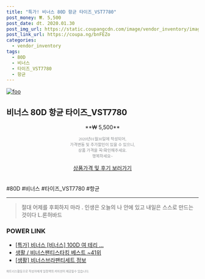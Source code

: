 ```yaml
--- 
title: "특가! 비너스 80D 항균 타이즈_VST7780" 
post_money: ₩. 5,500 
post_date: dt. 2020.01.30 
post_img_url: https://static.coupangcdn.com/image/vendor_inventory/images/2017/01/10/17/9/afb9fb16-20d6-4c38-92a2-55ea23a833e2.jpg 
post_link_url: https://coupa.ng/bnFEZo 
categories: 
  - vendor_inventory 
tags: 
  - 80D 
  - 비너스 
  - 타이즈_VST7780 
  - 항균 
--- 
```

[![foo](https://static.coupangcdn.com/image/vendor_inventory/images/2017/01/10/17/9/afb9fb16-20d6-4c38-92a2-55ea23a833e2.jpg)](https://coupa.ng/bnFEZo) 

## 비너스 80D 항균 타이즈_VST7780 
<p style="text-align: center;">**₩ 5,500**</p> 
<p style="text-align: center;"><span style="color: #898c8f; font-family: Georgia,Times,serif; font-size: 0.75em;">2020년01월30일에 작성되어, <br>가격변동 및 추가할인이 있을 수 있으니,<br> 상품 가격을 꼭!확인해주세요.<br>행복하세요~</span> 
</p>	 
<div markdown="0" style="text-align: center;"><a href="https://coupa.ng/bnFEZo" class="btn btn--success">상품가격 및 후기 보러가기</a></div> 
<br><br> 
  #80D #비너스 #타이즈_VST7780 #항균 
<hr> 

> 절대 어제를 후회하지 마라 . 인생은 오늘의 나 안에 있고 내일은 스스로 만드는 것이다 L.론허바드 


### POWER LINK

* <a href="https://blog.naver.com/sakai111/221790221167" target="_blank">[특가] 비너스 [비너스] 100D 여 테리 ...</a>
* <a href="https://blog.naver.com/santokki14/221789717139" target="_blank">생활 / 비너스팬티스타킹 베스트 ~41위</a>
* <a href="https://blog.naver.com/santokki14/221768442161" target="_blank"> [생활] 비너스브라팬티세트 정보 </a>

<span style="color: #898c8f; font-family: Georgia,Times,serif; font-size: 0.55em;">파트너스활동으로 작성자에게 일정액의 커미션이 제공될수 있습니다.</span> 
